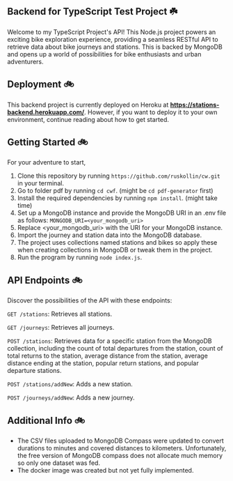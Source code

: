 ## Backend for TypeScript Test Project :shamrock:

Welcome to my TypeScript Project's API! This Node.js project powers an exciting bike exploration experience, providing a seamless RESTful API to retrieve data about bike journeys and stations. This is backed by MongoDB and opens up a world of possibilities for bike enthusiasts and urban adventurers.

## Deployment :bike:

This backend project is currently deployed on Heroku at **https://stations-backend.herokuapp.com/**. However, if you want to deploy it to your own environment, continue reading about how to get started.

## Getting Started :bike:

For your adventure to start,

1. Clone this repository by running `https://github.com/ruskollin/cw.git` in your terminal.
2. Go to folder pdf by running `cd cwf`. (might be `cd pdf-generator` first)
2. Install the required dependencies by running `npm install`. (might take time)
3. Set up a MongoDB instance and provide the MongoDB URI in an .env file as follows: `MONGODB_URI=<your_mongodb_uri>`
4. Replace <your_mongodb_uri> with the URI for your MongoDB instance.
5. Import the journey and station data into the MongoDB database.
6. The project uses collections named stations and bikes so apply these when creating collections in MongoDB or tweak them in the project.
7. Run the program by running `node index.js`.

## API Endpoints :bike:

Discover the possibilities of the API with these endpoints:

`GET /stations`: Retrieves all stations.

`GET /journeys`: Retrieves all journeys.

`POST /stations`: Retrieves data for a specific station from the MongoDB collection, including the count of total departures from the station, count of total returns to the station, average distance from the station, average distance ending at the station, popular return stations, and popular departure stations.

`POST /stations/addNew`: Adds a new station.

`POST /journeys/addNew`: Adds a new journey.

## Additional Info :bike:

 * The CSV files uploaded to MongoDB Compass were updated to convert durations to minutes and covered distances to kilometers. Unfortunately, the free version of MongoDB compass does not allocate much memory so only one dataset was fed.
 * The docker image was created but not yet fully implemented. 
